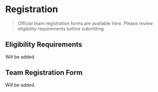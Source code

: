 # Registration
> Official team registration forms are available here. Please review eligibility requirements before submitting.

## Eligibility Requirements
Will be added.

## Team Registration Form
Will be added.
